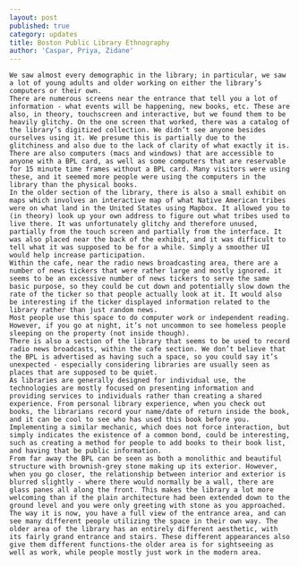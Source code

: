 ```yaml
---
layout: post
published: true
category: updates
title: Boston Public Library Ethnography
author: 'Caspar, Priya, Zidane'
---
```

	We saw almost every demographic in the library; in particular, we saw a lot of young adults and older working on either the library’s computers or their own.
	There are numerous screens near the entrance that tell you a lot of information - what events will be happening, new books, etc. These are also, in theory, touchscreen and interactive, but we found them to be heavily glitchy. On the one screen that worked, there was a catalog of the library’s digitized collection. We didn’t see anyone besides ourselves using it. We presume this is partially due to the glitchiness and also due to the lack of clarity of what exactly it is.
	There are also computers (macs and windows) that are accessible to anyone with a BPL card, as well as some computers that are reservable for 15 minute time frames without a BPL card. Many visitors were using these, and it seemed more people were using the computers in the library than the physical books. 
	In the older section of the library, there is also a small exhibit on maps which involves an interactive map of what Native American tribes were on what land in the United States using Mapbox. It allowed you to (in theory) look up your own address to figure out what tribes used to live there. It was unfortunately glitchy and therefore unused, partially from the touch screen and partially from the interface. It was also placed near the back of the exhibit, and it was difficult to tell what it was supposed to be for a while. Simply a smoother UI would help increase participation.
	Within the cafe, near the radio news broadcasting area, there are a number of news tickers that were rather large and mostly ignored. it seems to be an excessive number of news tickers to serve the same basic purpose, so they could be cut down and potentially slow down the rate of the ticker so that people actually look at it. It would also be interesting if the ticker displayed information related to the library rather than just random news.
	Most people use this space to do computer work or independent reading. However, if you go at night, it’s not uncommon to see homeless people sleeping on the property (not inside though).
	There is also a section of the library that seems to be used to record radio news broadcasts, within the cafe section. We don’t believe that the BPL is advertised as having such a space, so you could say it’s unexpected - especially considering libraries are usually seen as places that are supposed to be quiet.
	As libraries are generally designed for individual use, the technologies are mostly focused on presenting information and providing services to individuals rather than creating a shared experience. From personal library experience, when you check out books, the librarians record your name/date of return inside the book, and it can be cool to see who has used this book before you. Implementing a similar mechanic, which does not force interaction, but simply indicates the existence of a common bond, could be interesting, such as creating a method for people to add books to their book list, and having that be public information.
	From far away the BPL can be seen as both a monolithic and beautiful structure with brownish-grey stone making up its exterior. However, when you go closer, the relationship between interior and exterior is blurred slightly - where there would normally be a wall, there are glass panes all along the front. This makes the library a lot more welcoming than if the plain architecture had been extended down to the ground level and you were only greeting with stone as you approached. The way it is now, you have a full view of the entrance area, and can see many different people utilizing the space in their own way. The older area of the library has an entirely different aesthetic, with its fairly grand entrance and stairs. These different appearances also give them different functions-the older area is for sightseeing as well as work, while people mostly just work in the modern area.
